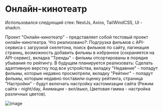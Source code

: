 # Онлайн-кинотеатр
Использовался следующий стек: NextJs, Axios, TailWindCSS, UI - shadcn.

Проект "Онлайн-кинотеатр" - представляет собой тестовый проект онлайн-кинотеатра. Что реализовано?: Подгрузка фильмов с API-сервиса с загрузкой скелетона, поиск фильмов по сайту, пагинация страниц, возможность добавить фильмы в избранное (сохраняется на API-сервис), вкладка "Тренды" - фильмы отсортированы в порядке убывания по рейтингу. В будущем планируется реализовать: Сделать адаптивную верстку под все устройства, вкладку "Недавние" - попадут фильмы, которые недавно просмотрели, вкладку "Рейтинг" - попадут фильмы, которым недавно поставили оценку рейтинга, страница "Настройки" - будут включать настройку кастомизации сайта (Режим сайта - night/day, Анимации - вкл/выкл, Цветовая гамма - настройка различных цветов).

![image](https://github.com/user-attachments/assets/50393ffa-e838-4a89-a10d-edc550e04cf4)

